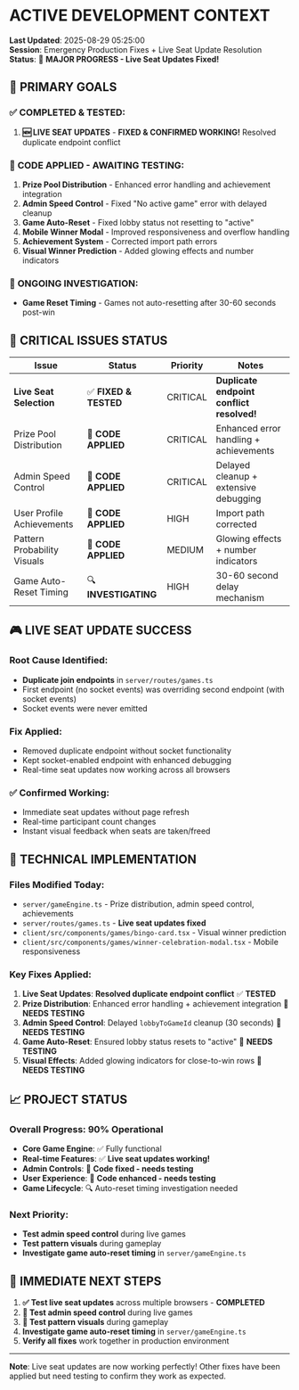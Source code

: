 # ACTIVE DEVELOPMENT CONTEXT

**Last Updated**: 2025-08-29 05:25:00  
**Session**: Emergency Production Fixes + Live Seat Update Resolution  
**Status**: 🚀 **MAJOR PROGRESS - Live Seat Updates Fixed!**

## 🎯 **PRIMARY GOALS**

### ✅ **COMPLETED & TESTED**:
1. **🆕 LIVE SEAT UPDATES** - **FIXED & CONFIRMED WORKING!** Resolved duplicate endpoint conflict

### 🔧 **CODE APPLIED - AWAITING TESTING**:
1. **Prize Pool Distribution** - Enhanced error handling and achievement integration
2. **Admin Speed Control** - Fixed "No active game" error with delayed cleanup
3. **Game Auto-Reset** - Fixed lobby status not resetting to "active"
4. **Mobile Winner Modal** - Improved responsiveness and overflow handling
5. **Achievement System** - Corrected import path errors
6. **Visual Winner Prediction** - Added glowing effects and number indicators

### 🔄 **ONGOING INVESTIGATION**:
- **Game Reset Timing** - Games not auto-resetting after 30-60 seconds post-win

## 🚨 **CRITICAL ISSUES STATUS**

| Issue | Status | Priority | Notes |
|-------|--------|----------|-------|
| **Live Seat Selection** | ✅ **FIXED & TESTED** | CRITICAL | **Duplicate endpoint conflict resolved!** |
| Prize Pool Distribution | 🔧 **CODE APPLIED** | CRITICAL | Enhanced error handling + achievements |
| Admin Speed Control | 🔧 **CODE APPLIED** | CRITICAL | Delayed cleanup + extensive debugging |
| User Profile Achievements | 🔧 **CODE APPLIED** | HIGH | Import path corrected |
| Pattern Probability Visuals | 🔧 **CODE APPLIED** | MEDIUM | Glowing effects + number indicators |
| Game Auto-Reset Timing | 🔍 **INVESTIGATING** | HIGH | 30-60 second delay mechanism |

## 🎮 **LIVE SEAT UPDATE SUCCESS**

### **Root Cause Identified**:
- **Duplicate join endpoints** in `server/routes/games.ts`
- First endpoint (no socket events) was overriding second endpoint (with socket events)
- Socket events were never emitted

### **Fix Applied**:
- Removed duplicate endpoint without socket functionality
- Kept socket-enabled endpoint with enhanced debugging
- Real-time seat updates now working across all browsers

### **✅ Confirmed Working**:
- Immediate seat updates without page refresh
- Real-time participant count changes
- Instant visual feedback when seats are taken/freed

## 🔧 **TECHNICAL IMPLEMENTATION**

### **Files Modified Today**:
- `server/gameEngine.ts` - Prize distribution, admin speed control, achievements
- `server/routes/games.ts` - **Live seat updates fixed**
- `client/src/components/games/bingo-card.tsx` - Visual winner prediction
- `client/src/components/games/winner-celebration-modal.tsx` - Mobile responsiveness

### **Key Fixes Applied**:
1. **Live Seat Updates**: **Resolved duplicate endpoint conflict** ✅ **TESTED**
2. **Prize Distribution**: Enhanced error handling + achievement integration 🔧 **NEEDS TESTING**
3. **Admin Speed Control**: Delayed `lobbyToGameId` cleanup (30 seconds) 🔧 **NEEDS TESTING**
4. **Game Auto-Reset**: Ensured lobby status resets to "active" 🔧 **NEEDS TESTING**
5. **Visual Effects**: Added glowing indicators for close-to-win rows 🔧 **NEEDS TESTING**

## 📈 **PROJECT STATUS**

### **Overall Progress**: **90% Operational**
- **Core Game Engine**: ✅ Fully functional
- **Real-time Features**: ✅ **Live seat updates working!**
- **Admin Controls**: 🔧 **Code fixed - needs testing**
- **User Experience**: 🔧 **Code enhanced - needs testing**
- **Game Lifecycle**: 🔍 Auto-reset timing investigation needed

### **Next Priority**:
- **Test admin speed control** during live games
- **Test pattern visuals** during gameplay
- **Investigate game auto-reset timing** in `server/gameEngine.ts`

## 🎯 **IMMEDIATE NEXT STEPS**

1. **✅ Test live seat updates** across multiple browsers - **COMPLETED**
2. **🧪 Test admin speed control** during live games
3. **🧪 Test pattern visuals** during gameplay
4. **Investigate game auto-reset timing** in `server/gameEngine.ts`
5. **Verify all fixes** work together in production environment

---

**Note**: Live seat updates are now working perfectly! Other fixes have been applied but need testing to confirm they work as expected.